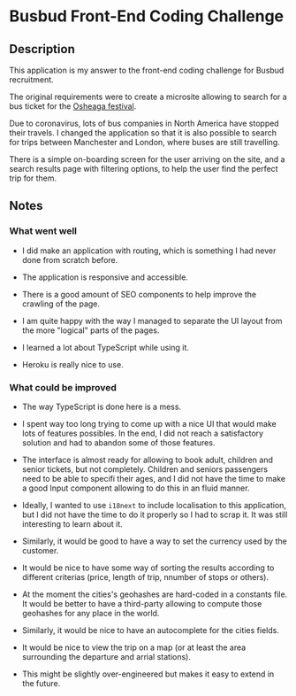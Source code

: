 # Busbud Front-End Coding Challenge

## Description

This application is my answer to the front-end coding challenge for Busbud recruitment.

The original requirements were to create a microsite allowing to search for a bus ticket for the [Osheaga festival](http://www.osheaga.com/).

Due to coronavirus, lots of bus companies in North America have stopped their travels. I changed the application so that it is also possible to search for trips between Manchester and London, where buses are still travelling.

There is a simple on-boarding screen for the user arriving on the site, and a search results page with filtering options, to help the user find the perfect trip for them.

## Notes

### What went well

- I did make an application with routing, which is something I had never done from scratch before.
- The application is responsive and accessible.
- There is a good amount of SEO components to help improve the crawling of the page.
- I am quite happy with the way I managed to separate the UI layout from the more "logical" parts of the pages.

- I learned a lot about TypeScript while using it.

- Heroku is really nice to use.

### What could be improved

- The way TypeScript is done here is a mess.

- I spent way too long trying to come up with a nice UI that would make lots of features possibles. In the end, I did not reach a satisfactory solution and had to abandon some of those features.

- The interface is almost ready for allowing to book adult, children and senior tickets, but not completely. Children and seniors passengers need to be able to specifi their ages, and I did not have the time to make a good Input component allowing to do this in an fluid manner.

- Ideally, I wanted to use `i18next` to include localisation to this application, but I did not have the time to do it properly so I had to scrap it. It was still interesting to learn about it.
- Similarly, it would be good to have a way to set the currency used by the customer.
- It would be nice to have some way of sorting the results according to different criterias (price, length of trip, nnumber of stops or others).
- At the moment the cities's geohashes are hard-coded in a constants file. It would be better to have a third-party allowing to compute those geohashes for any place in the world.
- Similarly, it would be nice to have an autocomplete for the cities fields.
- It would be nice to view the trip on a map (or at least the area surrounding the departure and arrial stations).

- This might be slightly over-engineered but makes it easy to extend in the future.

